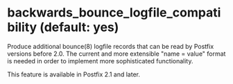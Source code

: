 # backwards_bounce_logfile_compatibility (default: yes)

Produce additional bounce(8) logfile records that can be read by
Postfix versions before 2.0. The current and more extensible "name =
value" format is needed in order to implement more sophisticated
functionality.




This feature is available in Postfix 2.1 and later.



